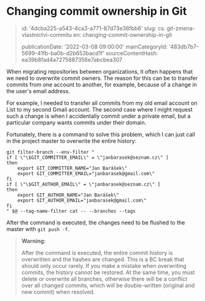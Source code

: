 Changing commit ownership in Git
================================

> id: '4dcba225-a543-4ca3-a771-87d73e36fbb6'
> slug:
> 	cs: git-zmena-vlastnictvi-commitu
> 	en: changing-commit-ownership-in-git
> 
> publicationDate: '2022-03-08 09:00:00'
> mainCategoryId: '483db7b7-5699-41fb-ba0b-d2b653bacd1f'
> sourceContentHash: ea39b8fad4a7275887356e7abcbea307

When migrating repositories between organizations, it often happens that we need to overwrite commit owners. The reason for this can be to transfer commits from one account to another, for example, because of a change in the user's email address.

For example, I needed to transfer all commits from my old email account on List to my second Gmail account. The second case where I might request such a change is when I accidentally commit under a private email, but a particular company wants commits under their domain.

Fortunately, there is a command to solve this problem, which I can just call in the project master to overwrite the entire history:

```
git filter-branch --env-filter "
if [ \"\$GIT_COMMITTER_EMAIL\" = \"janbarasek@seznam.cz\" ]
then
    export GIT_COMMITTER_NAME="Jan Barášek\"
    export GIT_COMMITTER_EMAIL="janbarasek@gmail.com\"
fi
if [ \"\$GIT_AUTHOR_EMAIL\" = \"janbarasek@seznam.cz\" ]
then
    export GIT_AUTHOR_NAME="Jan Barášek\"
    export GIT_AUTHOR_EMAIL="janbarasek@gmail.com\"
fi
" $@ --tag-name-filter cat -- --branches --tags
```

After the command is executed, the changes need to be flushed to the master with `git push -f`.

> **Warning:**
>
> After the command is executed, the entire commit history is overwritten and the hashes are changed. This is a BC break that should only occur rarely. If you make a mistake when overwriting commits, the history cannot be restored. At the same time, you must delete or overwrite all branches, otherwise there will be a conflict over all changed commits, which will be double-written (original and new commit) when resolved.
